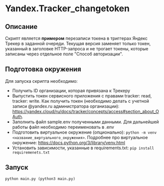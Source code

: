 # Yandex.Tracker_changetoken

## Описание

Скрипт является **примером** перезаписи токена в триггерах Яндекс Трекер в заданной очереди. Текущая версия заменяет только токен, указанный в заголовке HTTP-запроса и не трогает токены, которые записаны через отдельное поле "Способ авторизации". 

## Подготовка окружения

Для запуска скрипта необходимо:

- Получить ID организации, которая привязана к Трекеру
- Выпустить токен сервисного приложения с правами tracker: read, tracker: write. Как получить токен (необходимо делать с учетной записи @yandex.ru администратора организации): https://yandex.cloud/ru/docs/tracker/concepts/access#section_about_OAuth.
- Заполнить файл sample.env полученными данными. Для дальнейшей работы файл необходимо переименовать в .env
- Подготовить виртуальное окружение (опционально): `python -m venv <название_виртуального_окружения>`. Подробнее про виртуальное окружение: https://docs.python.org/3/library/venv.html
- Установить зависимости, указанные в requirements.txt: `pip install requiremenets.txt`

## Запуск

`python main.py (python3 main.py)`

